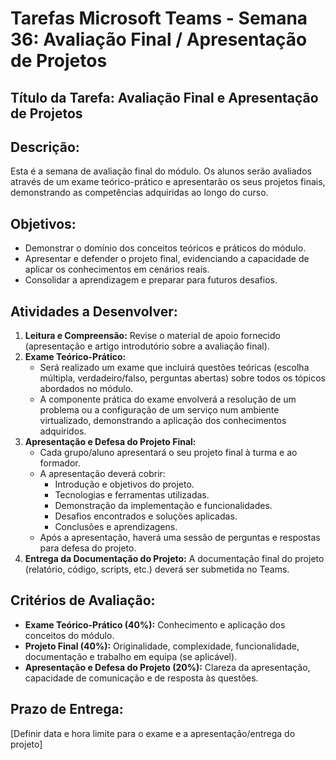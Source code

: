 # Tarefas Microsoft Teams - Semana 36: Avaliação Final / Apresentação de Projetos

## Título da Tarefa: Avaliação Final e Apresentação de Projetos

## Descrição:
Esta é a semana de avaliação final do módulo. Os alunos serão avaliados através de um exame teórico-prático e apresentarão os seus projetos finais, demonstrando as competências adquiridas ao longo do curso.

## Objetivos:
*   Demonstrar o domínio dos conceitos teóricos e práticos do módulo.
*   Apresentar e defender o projeto final, evidenciando a capacidade de aplicar os conhecimentos em cenários reais.
*   Consolidar a aprendizagem e preparar para futuros desafios.

## Atividades a Desenvolver:
1.  **Leitura e Compreensão:** Revise o material de apoio fornecido (apresentação e artigo introdutório sobre a avaliação final).
2.  **Exame Teórico-Prático:**
    *   Será realizado um exame que incluirá questões teóricas (escolha múltipla, verdadeiro/falso, perguntas abertas) sobre todos os tópicos abordados no módulo.
    *   A componente prática do exame envolverá a resolução de um problema ou a configuração de um serviço num ambiente virtualizado, demonstrando a aplicação dos conhecimentos adquiridos.
3.  **Apresentação e Defesa do Projeto Final:**
    *   Cada grupo/aluno apresentará o seu projeto final à turma e ao formador.
    *   A apresentação deverá cobrir:
        *   Introdução e objetivos do projeto.
        *   Tecnologias e ferramentas utilizadas.
        *   Demonstração da implementação e funcionalidades.
        *   Desafios encontrados e soluções aplicadas.
        *   Conclusões e aprendizagens.
    *   Após a apresentação, haverá uma sessão de perguntas e respostas para defesa do projeto.
4.  **Entrega da Documentação do Projeto:** A documentação final do projeto (relatório, código, scripts, etc.) deverá ser submetida no Teams.

## Critérios de Avaliação:
*   **Exame Teórico-Prático (40%):** Conhecimento e aplicação dos conceitos do módulo.
*   **Projeto Final (40%):** Originalidade, complexidade, funcionalidade, documentação e trabalho em equipa (se aplicável).
*   **Apresentação e Defesa do Projeto (20%):** Clareza da apresentação, capacidade de comunicação e de resposta às questões.

## Prazo de Entrega:
[Definir data e hora limite para o exame e a apresentação/entrega do projeto]

